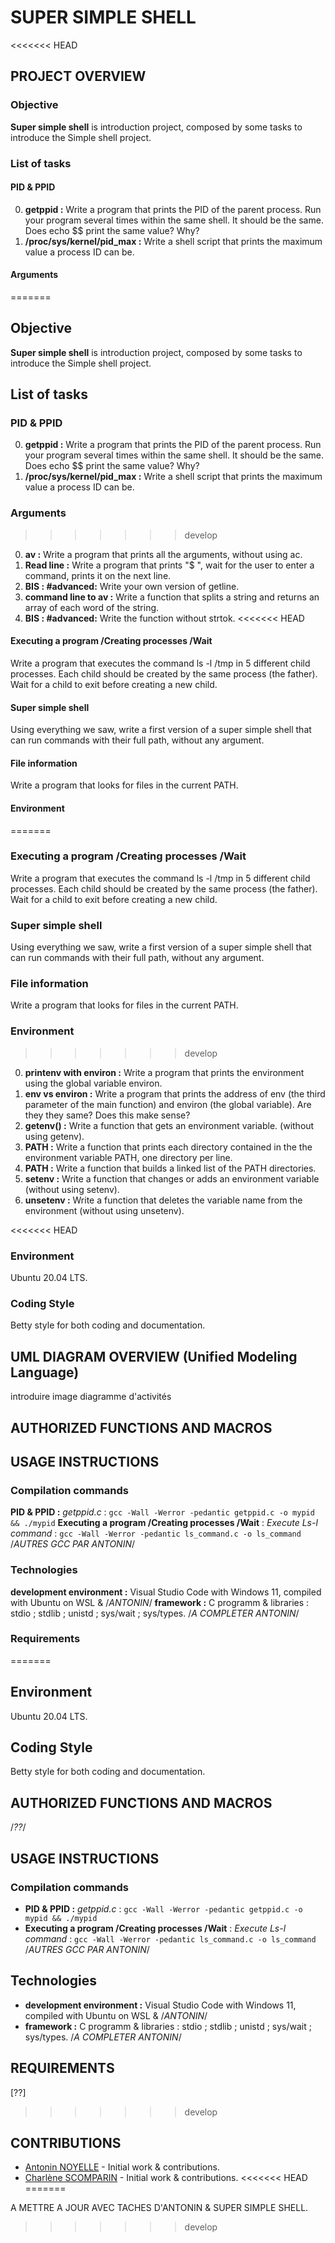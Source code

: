 # SUPER SIMPLE SHELL

<<<<<<< HEAD
## PROJECT OVERVIEW
### Objective 
**Super simple shell** is introduction project, composed by some tasks to introduce the Simple shell project.

### List of tasks
#### PID & PPID
0. **getppid :** Write a program that prints the PID of the parent process. Run your program several times within the same shell. It should be the same. Does echo $$ print the same value? Why?
1. **/proc/sys/kernel/pid_max :** Write a shell script that prints the maximum value a process ID can be.
#### Arguments
=======

## Objective 
**Super simple shell** is introduction project, composed by some tasks to introduce the Simple shell project.


## List of tasks
### PID & PPID
0. **getppid :** Write a program that prints the PID of the parent process. Run your program several times within the same shell. It should be the same. Does echo $$ print the same value? Why?
1. **/proc/sys/kernel/pid_max :** Write a shell script that prints the maximum value a process ID can be.

### Arguments
>>>>>>> develop
0. **av :** Write a program that prints all the arguments, without using ac.
1. **Read line :** Write a program that prints "$ ", wait for the user to enter a command, prints it on the next line.
1. **BIS : #advanced:** Write your own version of getline.
2. **command line to av :** Write a function that splits a string and returns an array of each word of the string.
2. **BIS : #advanced:** Write the function without strtok.
<<<<<<< HEAD
#### Executing a program /Creating processes /Wait
Write a program that executes the command ls -l /tmp in 5 different child processes. Each child should be created by the same process (the father). Wait for a child to exit before creating a new child.
#### Super simple shell
Using everything we saw, write a first version of a super simple shell that can run commands with their full path, without any argument.
#### File information
Write a program that looks for files in the current PATH.
#### Environment
=======

### Executing a program /Creating processes /Wait
Write a program that executes the command ls -l /tmp in 5 different child processes. Each child should be created by the same process (the father). Wait for a child to exit before creating a new child.

### Super simple shell
Using everything we saw, write a first version of a super simple shell that can run commands with their full path, without any argument.

### File information
Write a program that looks for files in the current PATH.

### Environment
>>>>>>> develop
0. **printenv with environ :** Write a program that prints the environment using the global variable environ.
1. **env vs environ :** Write a program that prints the address of env (the third parameter of the main function) and environ (the global variable). Are they they same? Does this make sense?
2. **getenv() :** Write a function that gets an environment variable. (without using getenv).
3. **PATH :** Write a function that prints each directory contained in the the environment variable PATH, one directory per line.
4. **PATH :** Write a function that builds a linked list of the PATH directories.
5. **setenv :** Write a function that changes or adds an environment variable (without using setenv).
6. **unsetenv :** Write a function that deletes the variable name from the environment (without using unsetenv).

<<<<<<< HEAD
### Environment
Ubuntu 20.04 LTS.

### Coding Style
Betty style for both coding and documentation.

## UML DIAGRAM OVERVIEW (Unified Modeling Language)
introduire image diagramme d'activités

## AUTHORIZED FUNCTIONS AND MACROS

## USAGE INSTRUCTIONS
### Compilation commands
**PID & PPID :** *getppid.c* : `gcc -Wall -Werror -pedantic getppid.c -o mypid && ./mypid`
**Executing a program /Creating processes /Wait** : *Execute Ls-l command* : `gcc -Wall -Werror -pedantic ls_command.c -o ls_command`
/*AUTRES GCC PAR ANTONIN*/

### Technologies
**development environment :** Visual Studio Code with Windows 11, compiled with Ubuntu on WSL & /*ANTONIN*/
**framework :** C programm & libraries : stdio ; stdlib ; unistd ; sys/wait ; sys/types. /*A COMPLETER ANTONIN*/

### Requirements
=======

## Environment
Ubuntu 20.04 LTS.


## Coding Style
Betty style for both coding and documentation.


## AUTHORIZED FUNCTIONS AND MACROS
/*??*/


## USAGE INSTRUCTIONS
### Compilation commands
- **PID & PPID :** *getppid.c* : `gcc -Wall -Werror -pedantic getppid.c -o mypid && ./mypid`
- **Executing a program /Creating processes /Wait** : *Execute Ls-l command* : `gcc -Wall -Werror -pedantic ls_command.c -o ls_command`
/*AUTRES GCC PAR ANTONIN*/

## Technologies
- **development environment :** Visual Studio Code with Windows 11, compiled with Ubuntu on WSL & /*ANTONIN*/
- **framework :** C programm & libraries : stdio ; stdlib ; unistd ; sys/wait ; sys/types. /*A COMPLETER ANTONIN*/

## REQUIREMENTS
[??]
>>>>>>> develop

## CONTRIBUTIONS
- [Antonin NOYELLE](https://github.com/Ninotna) - Initial work & contributions.
- [Charlène SCOMPARIN](https://github.com/ChSPN) - Initial work & contributions.
<<<<<<< HEAD
=======


A METTRE A JOUR AVEC TACHES D'ANTONIN & SUPER SIMPLE SHELL.
>>>>>>> develop
